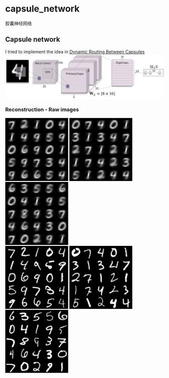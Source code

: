 # capsule_network
胶囊神经网络
## Capsule network
I tried to implement the idea in [Dynamic Routing Between Capsules](https://arxiv.org/abs/1710.09829)
<img src="output/capsNet.png">

### Reconstruction - Raw images
<img src="output/recon_image_1.png" width=200px> <img src="output/recon_image_2.png" width=200px> <img src="output/recon_image_3.png" width=200px>  
<img src="output/test_image_1.png" width=200px> <img src="output/test_image_2.png" width=200px> <img src="output/test_image_3.png" width=200px> 
